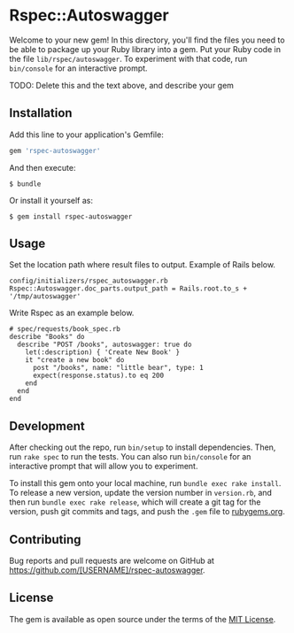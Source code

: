 # Rspec::Autoswagger

Welcome to your new gem! In this directory, you'll find the files you need to be able to package up your Ruby library into a gem. Put your Ruby code in the file `lib/rspec/autoswagger`. To experiment with that code, run `bin/console` for an interactive prompt.

TODO: Delete this and the text above, and describe your gem

## Installation

Add this line to your application's Gemfile:

```ruby
gem 'rspec-autoswagger'
```

And then execute:

    $ bundle

Or install it yourself as:

    $ gem install rspec-autoswagger

## Usage
Set the location path where result files to output.
Example of Rails below.

```
config/initializers/rspec_autoswagger.rb
Rspec::Autoswagger.doc_parts.output_path = Rails.root.to_s + '/tmp/autoswagger'
```

Write Rspec as an example below.

```
# spec/requests/book_spec.rb
describe "Books" do
  describe "POST /books", autoswagger: true do
    let(:description) { 'Create New Book' }
    it "create a new book" do
      post "/books", name: "little bear", type: 1
      expect(response.status).to eq 200
    end
  end
end
```

## Development

After checking out the repo, run `bin/setup` to install dependencies. Then, run `rake spec` to run the tests. You can also run `bin/console` for an interactive prompt that will allow you to experiment.

To install this gem onto your local machine, run `bundle exec rake install`. To release a new version, update the version number in `version.rb`, and then run `bundle exec rake release`, which will create a git tag for the version, push git commits and tags, and push the `.gem` file to [rubygems.org](https://rubygems.org).

## Contributing

Bug reports and pull requests are welcome on GitHub at https://github.com/[USERNAME]/rspec-autoswagger.

## License

The gem is available as open source under the terms of the [MIT License](https://opensource.org/licenses/MIT).
